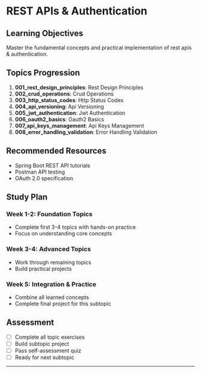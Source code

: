 # REST APIs & Authentication

## Learning Objectives

Master the fundamental concepts and practical implementation of rest apis & authentication.

## Topics Progression

1. **001_rest_design_principles**: Rest Design Principles
2. **002_crud_operations**: Crud Operations
3. **003_http_status_codes**: Http Status Codes
4. **004_api_versioning**: Api Versioning
5. **005_jwt_authentication**: Jwt Authentication
6. **006_oauth2_basics**: Oauth2 Basics
7. **007_api_keys_management**: Api Keys Management
8. **008_error_handling_validation**: Error Handling Validation

## Recommended Resources

- Spring Boot REST API tutorials
- Postman API testing
- OAuth 2.0 specification

## Study Plan

### Week 1-2: Foundation Topics

- Complete first 3-4 topics with hands-on practice
- Focus on understanding core concepts

### Week 3-4: Advanced Topics  

- Work through remaining topics
- Build practical projects

### Week 5: Integration & Practice

- Combine all learned concepts
- Complete final project for this subtopic

## Assessment

- [ ] Complete all topic exercises
- [ ] Build subtopic project
- [ ] Pass self-assessment quiz
- [ ] Ready for next subtopic

---
